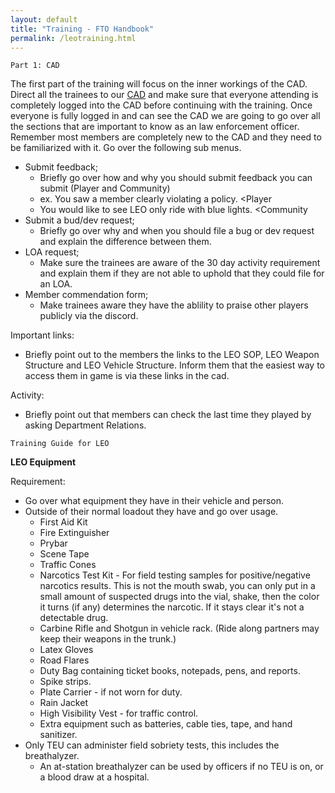 ```yaml
---
layout: default
title: "Training - FTO Handbook"
permalink: /leotraining.html
---
```



``` Part 1: CAD ```

The first part of the training will focus on the inner workings of the CAD. Direct all the trainees to our [CAD](https://sonorancad.com/) and make sure that everyone attending is completely logged into the CAD before continuing with the training. Once everyone is fully logged in and can see the CAD we are going to go over all the sections that are important to know as an law enforcement officer. Remember most members are completely new to the CAD and they need to be familiarized with it. Go over the following sub menus.

- Submit feedback;
    - Briefly go over how and why you should submit feedback you can submit (Player and Community)
    - ex. You saw a member clearly violating a policy. <Player
    - You would like to see LEO only ride with blue lights. <Community
- Submit a bud/dev request;
    - Briefly go over why and when you should file a bug or dev request and explain the difference between them.
- LOA request;
    - Make sure the trainees are aware of the 30 day activity requirement and explain them if they are not able to uphold that they could file for an LOA.
- Member commendation form;
    - Make trainees aware they have the ablility to praise other players publicly via the discord.

Important links:
- Briefly point out to the members the links to the LEO SOP, LEO Weapon Structure and LEO Vehicle Structure. Inform them that the easiest way to access them in game is via these links in the cad.

Activity:
- Briefly point out that members can check the last time they played by asking Department Relations.

``` Training Guide for LEO ```

**LEO Equipment**

Requirement:

- Go over what equipment they have in their vehicle and person.
- Outside of their normal loadout they have and go over usage.
    - First Aid Kit
    - Fire Extinguisher
    -    Prybar
    -    Scene Tape
    -    Traffic Cones
    -    Narcotics Test Kit - For field testing samples for positive/negative narcotics results. This is not the mouth swab, you can only put in a small amount of suspected drugs into the vial, shake, then the color it turns (if any) determines the narcotic. If it stays clear it's not a detectable drug.
    -    Carbine Rifle and Shotgun in vehicle rack. (Ride along partners may keep their weapons in the trunk.)
    -    Latex Gloves
    -    Road Flares
    -    Duty Bag containing ticket books, notepads, pens, and reports.
    -    Spike strips.
    -    Plate Carrier - if not worn for duty.
    -    Rain Jacket
    -    High Visibility Vest - for traffic control.
    -    Extra equipment such as batteries, cable ties, tape, and hand sanitizer.
- Only TEU can administer field sobriety tests, this includes the breathalyzer.
    - An at-station breathalyzer can be used by officers if no TEU is on, or a blood draw at a hospital.